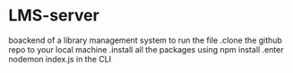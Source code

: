 # LMS-server
boackend of a library management system
to run the file 
.clone the github repo to your local machine
.install all the packages using npm install
.enter nodemon index.js in the CLI
